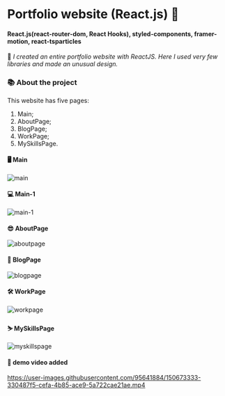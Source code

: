 # Portfolio website (React.js) 📖
#### React.js(react-router-dom, React Hooks), styled-components, framer-motion, react-tsparticles

🔏 _I created an entire portfolio website with ReactJS. Here I used very few libraries and made an unusual design._

### 📚 About the project

This website has five pages:
1. Main;
2. AboutPage;
3. BlogPage;
4. WorkPage;
5. MySkillsPage.

#### 🖥 Main

![main](https://user-images.githubusercontent.com/95641884/150649519-8feaa515-29ba-4618-b5e4-e2d8b7ef42e9.png)

#### 💻 Main-1

![main-1](https://user-images.githubusercontent.com/95641884/150650053-1cdc5c33-44e0-46f9-abae-49a262c308c0.png)


#### 😎 AboutPage

![aboutpage](https://user-images.githubusercontent.com/95641884/150649553-f305e2fe-3c93-4f00-bca1-0b05d6e831e2.png)

#### 📃 BlogPage

![blogpage](https://user-images.githubusercontent.com/95641884/150649585-23ebf363-2ffa-4dbc-ad90-a7a564fdad22.png)

#### 🛠 WorkPage

![workpage](https://user-images.githubusercontent.com/95641884/150649608-a7f8d8bb-17a2-40ad-9190-d8026dc4bbf2.png)

#### ⛷ MySkillsPage

![myskillspage](https://user-images.githubusercontent.com/95641884/150649626-edd8b8d5-957b-4045-93d1-12f4b83a61e6.png)

#### 🎥 demo video added



https://user-images.githubusercontent.com/95641884/150673333-330487f5-cefa-4b85-ace9-5a722cae21ae.mp4









